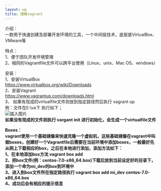 ```yaml
---
layout: wp
title: 理解vagrant
---
```

介绍：<br/>
一款用于快速创建及部署开发环境的工具，一个中间层技术，底层是VirtualBox、VMware等

特点：<br/>
1、便于团队开发环境管理<br/>
2、相同的Vagrantfile文件可以跨平台使用（Linux、unix、Mac OS、windows）

安装：<br/>
1、安装VirtualBox<br/>
  https://www.virtualbox.org/wiki/Downloads <br/>
2、安装Vagrant<br/>
 https://www.vagrantup.com/downloads.html<br/>
3、<a> 如果有现成的virtualfile文件则放到指定路径然后执行 vagrant up<br/>
例：文件在E:\va下  执行如下；<br/>
![插入图片](http://i2.buimg.com/567571/1c98d42b7747b33f.jpg)<br/>
 <b>如果没有现成的文件则执行 vargant init 进行初始化，会生成一个virtualfile文件<br/>

Boxes：<br/>
vagrant使用一个基础镜像来快速克隆一个虚拟机，这些基础镜像在vagrant中叫做boxes，创建好一个Vagrantfile后需要在当前环境中添加boxes，一般最好先从网上下载相应的box，之后在本地进行添加，添加方法如下：<br/>
1、在本地添加box方法 vagrant box add <name><url><br/>
2、把box文件(例：centos-7.0-x86_64.box)下载后放到当前设定好的目录下，添加一个命为mi_dev的box到环境中<br/>
3、进入到box文件所在指定路径执行 vagrant box add mi_dev centos-7.0-x86_64.box<br/>
4、成功后会有相应的提示信息<br/>

